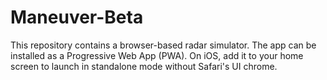 # Maneuver-Beta

This repository contains a browser-based radar simulator. The app can be
installed as a Progressive Web App (PWA). On iOS, add it to your home screen
to launch in standalone mode without Safari's UI chrome.
